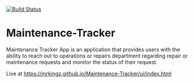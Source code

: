 [![Build Status](https://travis-ci.org/mrkingz/Maintenance-Tracker.svg?branch=feature)](https://travis-ci.org/mrkingz/Maintenance-Tracker)

# Maintenance-Tracker
Maintenance Tracker App is an application that provides users with the ability to reach out to
operations or repairs department regarding repair or maintenance requests and monitor the
status of their request.

Live at https://mrkingz.github.io/Maintenance-Tracker/ui/index.html
